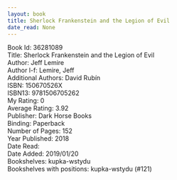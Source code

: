 ```yaml
---
layout: book
title: Sherlock Frankenstein and the Legion of Evil
date_read: None
---
```


Book Id: 36281089<br />
Title: Sherlock Frankenstein and the Legion of Evil<br />
Author: Jeff Lemire<br />
Author l-f: Lemire, Jeff<br />
Additional Authors: David Rubín<br />
ISBN: 150670526X<br />
ISBN13: 9781506705262<br />
My Rating: 0<br />
Average Rating: 3.92<br />
Publisher: Dark Horse Books<br />
Binding: Paperback<br />
Number of Pages: 152<br />
Year Published: 2018<br />
Date Read: <br />
Date Added: 2019/01/20<br />
Bookshelves: kupka-wstydu<br />
Bookshelves with positions: kupka-wstydu (#121)<br />

